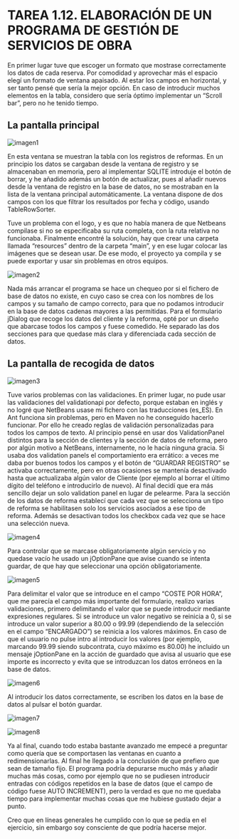 # TAREA 1.12. ELABORACIÓN DE UN PROGRAMA DE GESTIÓN DE SERVICIOS DE OBRA

En primer lugar tuve que escoger un formato que mostrase correctamente los datos de cada reserva. Por comodidad y aprovechar más el espacio elegí un formato de ventana apaisado. Al estar los campos en horizontal, y ser tanto pensé que sería la mejor opción. En caso de introducir muchos elementos en la tabla, considero que sería óptimo implementar un “Scroll bar”, pero no he tenido tiempo.

## La pantalla principal

![imagen1](img/Imagen1.png)

En esta ventana se muestran la tabla con los registros de reformas. En un principio los datos se cargaban desde la ventana de registro y se almacenaban en memoria, pero al implementar SQLITE introduje el botón de borrar, y he añadido además un botón de actualizar, pues al añadir nuevos desde la ventana de registro en la base de datos, no se mostraban en la lista de la ventana principal automáticamente. La ventana dispone de dos campos con los que filtrar los resultados por fecha y código, usando TableRowSorter.

Tuve un problema con el logo, y es que no había manera de que Netbeans compilase si no se especificaba su ruta completa, con la ruta relativa no funcionaba. Finalmente encontré la solución, hay que crear una carpeta llamada “resources” dentro de la carpeta “main”, y en ese lugar colocar las imágenes que se desean usar. De ese modo, el proyecto ya compila y se puede exportar y usar sin problemas en otros equipos.

![imagen2](img/Imagen2.png)

Nada más arrancar el programa se hace un chequeo por si el fichero de base de datos no existe, en cuyo caso se crea con los nombres de los campos y su tamaño de campo correcto, para que no podamos introducir en la base de datos cadenas mayores a las permitidas. Para el formulario jDialog que recoge los datos del cliente y la reforma, opté por un diseño que abarcase todos los campos y fuese comedido. He separado las dos secciones para que quedase más clara y diferenciada cada sección de datos.

## La pantalla de recogida de datos

![imagen3](img/Imagen3.png)

Tuve varios problemas con las validaciones. En primer lugar, no pude usar las validaciones del validationapi por defecto, porque estaban en inglés y no logré que NetBeans usase mi fichero con las traducciones (es_ES). En Ant funciona sin problemas, pero en Maven no he conseguido hacerlo funcionar. Por ello he creado reglas de validación personalizadas para todos los campos de texto. Al principio pensé en usar dos ValidationPanel distintos para la sección de clientes y la sección de datos de reforma, pero por algún motivo a NetBeans, internamente, no le hacía ninguna gracia. Si usaba dos validation panels el comportamiento era errático: a veces me daba por buenos todos los campos y el botón de “GUARDAR REGISTRO” se activaba correctamente, pero en otras ocasiones se mantenía desactivado hasta que actualizaba algún valor de Cliente (por ejemplo al borrar el último dígito del teléfono e introducirlo de nuevo). Al final decidí que era más sencillo dejar un solo validation panel en lugar de pelearme. Para la sección de los datos de reforma establecí que cada vez que se selecciona un tipo de reforma se habilitasen solo los servicios asociados a ese tipo de reforma. Además se desactivan todos los checkbox cada vez que se hace una selección nueva.

![imagen4](img/Imagen4.png)

Para controlar que se marcase obligatoriamente algún servicio y no quedase vacío he usado un jOptionPane que avise cuando se intenta guardar, de que hay que seleccionar una opción obligatoriamente.

![imagen5](img/Imagen5.png)

Para delimitar el valor que se introduce en el campo “COSTE POR HORA”, que me parecía el campo más importante del formulario, realizo varias validaciones, primero delimitando el valor que se puede introducir mediante expresiones regulares. Si se introduce un valor negativo se reinicia a 0, si se introduce un valor superior a 80.00 o 99.99 (dependiendo de la selección en el campo “ENCARGADO”) se reinicia a los valores máximos. En caso de que el usuario no pulse intro al introducir los valores (por ejemplo, marcando 99.99 siendo subcontrata, cuyo máximo es 80.00) he incluido un mensaje jOptionPane en la acción de guardado que avisa al usuario que ese importe es incorrecto y evita que se introduzcan los datos erróneos en la base de datos.

![imagen6](img/Imagen6.png)

Al introducir los datos correctamente, se escriben los datos en la base de datos al pulsar el botón guardar.

![imagen7](img/Imagen7.png)

![imagen8](img/Imagen8.png)

Ya al final, cuando todo estaba bastante avanzado me empecé a preguntar como quería que se comportasen las ventanas en cuanto a redimensionarlas. Al final he llegado a la conclusión de que prefiero que sean de tamaño fijo. El programa podría depurarse mucho más y añadir muchas más cosas, como por ejemplo que no se pudiesen introducir entradas con códigos repetidos en la base de datos (que el campo de código fuese AUTO INCREMENT), pero la verdad es que no me quedaba tiempo para implementar muchas cosas que me hubiese gustado dejar a punto.

Creo que en líneas generales he cumplido con lo que se pedía en el ejercicio, sin embargo soy consciente de que podría hacerse mejor.
